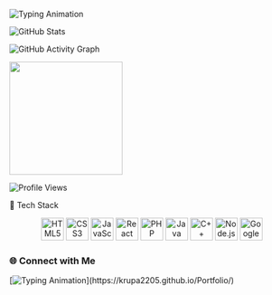 ![Typing Animation](https://readme-typing-svg.herokuapp.com?font=Fira+Code&size=24&pause=1000&color=FF5733&width=500&lines=Hi+there!+👋+I'm+Krupa.;A+Creative+Web+Developer.;Welcome+to+my+GitHub+Profile!)


![GitHub Stats](https://github-readme-stats.vercel.app/api?username=Krupa2205&show_icons=true&theme=radical)


![GitHub Activity Graph](https://github-readme-activity-graph.vercel.app/graph?username=Krupa2205&theme=react-dark&hide_border=true)


<img src="https://media.giphy.com/media/L1R1tvI9svkIWwpVYr/giphy.gif" width="200px" />

![Profile Views](https://komarev.com/ghpvc/?username=Krupa2205&color=blueviolet)



🌟 Tech Stack
<div align="center"> <img src="https://cdn.jsdelivr.net/gh/devicons/devicon/icons/html5/html5-original.svg" width="40" height="40" alt="HTML5" /> <img src="https://cdn.jsdelivr.net/gh/devicons/devicon/icons/css3/css3-original.svg" width="40" height="40" alt="CSS3" /> <img src="https://cdn.jsdelivr.net/gh/devicons/devicon/icons/javascript/javascript-original.svg" width="40" height="40" alt="JavaScript" /> <img src="https://cdn.jsdelivr.net/gh/devicons/devicon/icons/react/react-original.svg" width="40" height="40" alt="React" /> <img src="https://cdn.jsdelivr.net/gh/devicons/devicon/icons/php/php-original.svg" width="40" height="40" alt="PHP" /> <img src="https://cdn.jsdelivr.net/gh/devicons/devicon/icons/java/java-original.svg" width="40" height="40" alt="Java" /> <img src="https://cdn.jsdelivr.net/gh/devicons/devicon/icons/cplusplus/cplusplus-original.svg" width="40" height="40" alt="C++" /> <img src="https://cdn.jsdelivr.net/gh/devicons/devicon/icons/nodejs/nodejs-original.svg" width="40" height="40" alt="Node.js" /> <img src="https://cdn.jsdelivr.net/gh/devicons/devicon/icons/googlecloud/googlecloud-original.svg" width="40" height="40" alt="Google Cloud" /> </div>







### 🌐 Connect with Me
[![Typing Animation](https://readme-typing-svg.herokuapp.com?font=Fira+Code&size=18&pause=1000&color=FF6347&width=435&lines=Click+Here+to+Visit+My+Portfolio!)](https://krupa2205.github.io/Portfolio/)








